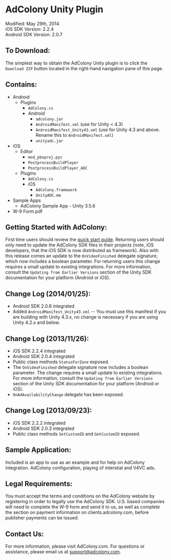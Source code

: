 AdColony Unity Plugin
==================================
Modified: May 29th, 2014  
iOS SDK Version: 2.2.4  
Android SDK Version: 2.0.7

To Download:
----------------------------------
The simplest way to obtain the AdColony Unity plugin is to click the `Download ZIP` button located in the right-hand navigation pane of this page. 

Contains:
----------------------------------
* Android
    * Plugins
        * `AdColony.cs`  
        * Android 
            * `adcolony.jar`
            * `AndroidManifest.xml` (use for Unity < 4.3)
            * `AndroidManifest_Unity43.xml` (use for Unity 4.3 and above. Rename this to `AndroidManifest.xml`)
            * `unityadc.jar`
* iOS
    * Editor 
        * `mod_pbxproj.pyc`  
        * `PostprocessBuildPlayer`  
        * `PostprocessBuildPlayer_ADC`  
    * Plugins 
        * `AdColony.cs`  
        * iOS
            * `AdColony.framework`
            * `UnityADC.mm`
* Sample Apps
    * AdColony Sample App - Unity 3.5.6
* W-9 Form.pdf
   

Getting Started with AdColony:
----------------------------------
First time users should review the [quick start guide](https://github.com/AdColony/AdColony-Unity-SDK/wiki). Returning users should only need to update the AdColony SDK files in their projects (note, iOS developers, that the iOS SDK is now distributed as framework). Also with this release comes an update to the `OnVideoFinished` delegate signature, which now includes a boolean parameter. For returning users this change requires a small update to existing integrations. For more information, consult the `Updating from Earlier Versions` section of the Unity SDK documentation for your platform (Android or iOS).

Change Log (2014/01/25):
----------------------------------
* Android SDK 2.0.6 integrated
* Added `AndroidManifest_Unity43.xml` -- You must use this manifest if you are building with Unity 4.3.x, no change is necessary if you are using Unity 4.2.x and below.

Change Log (2013/11/26):
----------------------------------
* iOS SDK 2.2.4 integrated
* Android SDK 2.0.4 integrated
* Public class methods `StatusForZone` exposed.
* The `OnVideoFinished` delegate signature now includes a boolean parameter. The change requires a small update to existing integrations. For more information, consult the `Updating from Earlier Versions` section of the Unity SDK documentation for your platform (Android or iOS).
* `OnAdAvailabilityChange` delegate has been exposed.

Change Log (2013/09/23):
----------------------------------
* iOS SDK 2.2.2 integrated
* Android SDK 2.0.3 integrated
* Public class methods `SetCustomID` and `GetCustomID` exposed.

Sample Application:
----------------------------------
Included is an app to use as an example and for help on AdColony integration. AdColony configuration, playing of interstial and V4VC ads.


Legal Requirements:
----------------------------------
You must accept the terms and conditions on the AdColony website by registering in order to legally use the AdColony SDK. U.S. based companies will need to complete the W-9 form and send it to us, as well as complete the section on payment information on clients.adcolony.com, before publisher payments can be issued.

Contact Us:
----------------------------------
For more information, please visit AdColony.com. For questions or assistance, please email us at support@adcolony.com.

